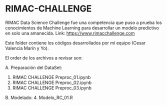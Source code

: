 # RIMAC-CHALLENGE
RIMAC Data Science Challenge fue una competencia que puso a prueba los conocimientos de Machine Learning para desarrollar un modelo predictivo en solo una amanecida. Link: https://www.rimacchallenge.com

Este folder contiene los códigos desarrollados por mi equipo (Cesar Valencia Marín y Yo).

El order de los archivos a revisar son:

A. Preparación del DataSet:
 1. RIMAC CHALLENGE Preproc_01.ipynb
 2. RIMAC CHALLENGE Preproc_02.ipynb
 3. RIMAC CHALLENGE Preproc_03.ipynb
 
B. Modelado:
 4. Modelo_RC_01.R
